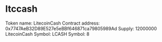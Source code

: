# ltccash
Token name: LitecoinCash
Contract address: 0x7747AeB32D89E527e5eBBf646871ca79805989Ad
Supply: 12000000 LitecoinCash
Symbol: LCASH
Symbol: 8
